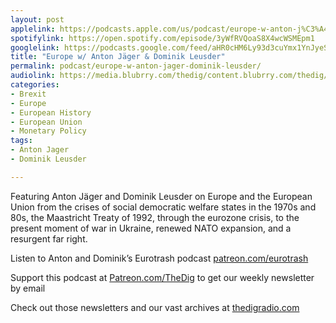 ```yaml
---
layout: post
applelink: https://podcasts.apple.com/us/podcast/europe-w-anton-j%C3%A4ger-dominik-leusder/id1043245989?i=1000582171590
spotifylink: https://open.spotify.com/episode/3yWfRVQoaS8X4wcWSMEpm1
googlelink: https://podcasts.google.com/feed/aHR0cHM6Ly93d3cuYmx1YnJyeS5jb20vZmVlZHMvdGhlZGlnLnhtbA/episode/aHR0cHM6Ly90aGVkaWcuYmx1YnJyeS5uZXQvP3A9MjI3Nw?sa=X&ved=0CAUQkfYCahcKEwi44f7r1b-AAxUAAAAAHQAAAAAQNg
title: "Europe w/ Anton Jäger & Dominik Leusder"
permalink: podcast/europe-w-anton-jager-dominik-leusder/
audiolink: https://media.blubrry.com/thedig/content.blubrry.com/thedig/The_Dig-EP_375-Europe.mp3
categories:
- Brexit
- Europe
- European History
- European Union
- Monetary Policy
tags:
- Anton Jager
- Dominik Leusder

---
```


Featuring Anton Jäger and Dominik Leusder on Europe and the European Union from the crises of social democratic welfare states in the 1970s and 80s, the Maastricht Treaty of 1992, through the eurozone crisis, to the present moment of war in Ukraine, renewed NATO expansion, and a resurgent far right.

Listen to Anton and Dominik’s Eurotrash podcast [patreon.com/eurotrash](http://patreon.com/eurotrash)

Support this podcast at [Patreon.com/TheDig](http://Patreon.com/TheDig) to get our weekly newsletter by email  

Check out those newsletters and our vast archives at [thedigradio.com](http://thedigradio.com)

